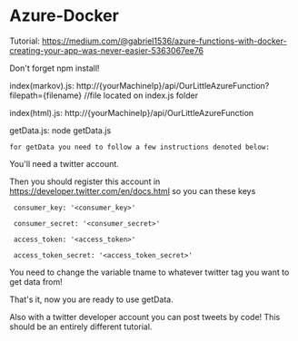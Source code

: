 # Azure-Docker

Tutorial: https://medium.com/@gabriel1536/azure-functions-with-docker-creating-your-app-was-never-easier-5363067ee76

Don't forget npm install!

index(markov).js: http://{yourMachineIp}/api/OurLittleAzureFunction?filepath={filename} //file located on index.js folder
  
index(html).js: http://{yourMachineIp}/api/OurLittleAzureFunction
  
  
getData.js: node getData.js
  
    for getData you need to follow a few instructions denoted below:
  
You'll need a twitter account.

Then you should register this account in https://developer.twitter.com/en/docs.html so you can these keys 

     consumer_key: '<consumer_key>'
  
     consumer_secret: '<consumer_secret>'
  
     access_token: '<access_token>'
  
     access_token_secret: '<access_token_secret>'
     

You need to change the variable tname to whatever twitter tag you want to get data from!
  
  
That's it, now you are ready to use getData.

Also with a twitter developer account you can post tweets by code! This should be an entirely different tutorial.
